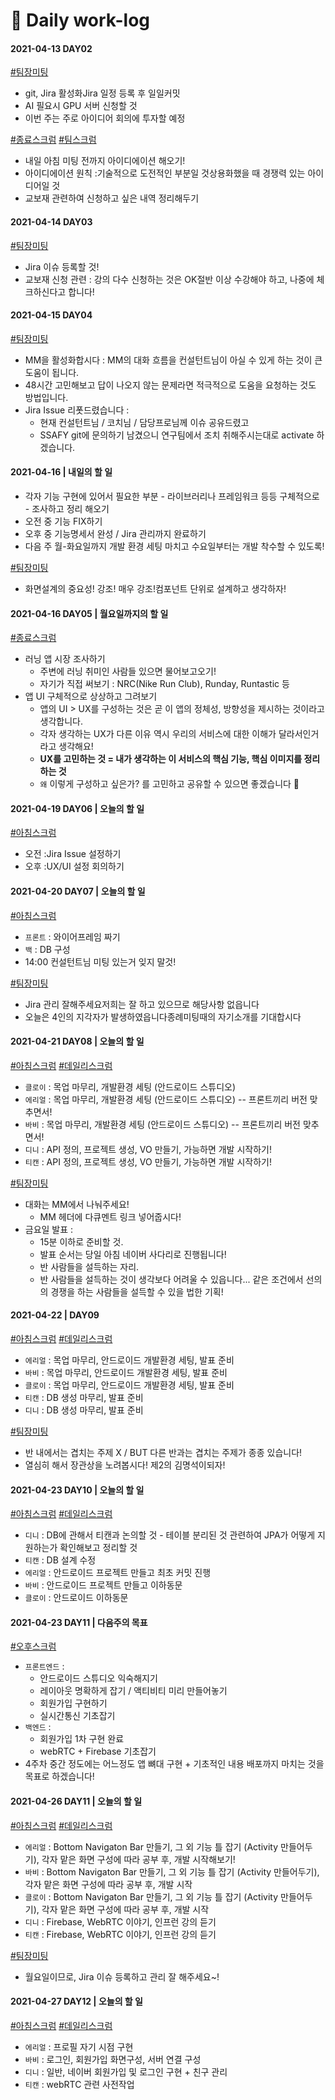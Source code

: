 # :briefcase: Daily work-log



#### 2021-04-13 DAY02

[#팀장미팅](https://meeting.ssafy.com/s04p31a03/channels/a306-dailyworklog#) 

- git, Jira 활성화Jira 일정 등록 후 일일커밋
- AI 필요시 GPU 서버 신청할 것
- 이번 주는 주로 아이디어 회의에 투자할 예정

[#종료스크럼](https://meeting.ssafy.com/s04p31a03/channels/a306-dailyworklog#) [#팀스크럼](https://meeting.ssafy.com/s04p31a03/channels/a306-dailyworklog#)

- 내일 아침 미팅 전까지 아이디에이션 해오기!
- 아이디에이션 원칙 :기술적으로 도전적인 부분일 것상용화했을 때 경쟁력 있는 아이디어일 것
- 교보재 관련하여 신청하고 싶은 내역 정리해두기



#### 2021-04-14 DAY03

[#팀장미팅](https://meeting.ssafy.com/s04p31a03/channels/a306-dailyworklog#) 

- Jira 이슈 등록할 것!
- 교보재 신청 관련 : 강의 다수 신청하는 것은 OK절반 이상 수강해야 하고, 나중에 체크하신다고 합니다!



#### 2021-04-15 DAY04

[#팀장미팅](https://meeting.ssafy.com/s04p31a03/channels/a306-dailyworklog#) 

- MM을 활성화합시다 : MM의 대화 흐름을 컨설턴트님이 아실 수 있게 하는 것이 큰 도움이 됩니다.
- 48시간 고민해보고 답이 나오지 않는 문제라면 적극적으로 도움을 요청하는 것도 방법입니다.
- Jira Issue 리폿드렸습니다 :
  - 현재 컨설턴트님 / 코치님 / 담당프로님께 이슈 공유드렸고
  - SSAFY git에 문의하기 남겼으니 연구팀에서 조치 취해주시는대로 activate 하겠습니다.



#### 2021-04-16 | 내일의 할 일

- 각자 기능 구현에 있어서 필요한 부분 - 라이브러리나 프레임워크 등등 구체적으로 - 조사하고 정리 해오기
- 오전 중 기능 FIX하기
- 오후 중 기능명세서 완성 / Jira 관리까지 완료하기 
- 다음 주 월-화요일까지 개발 환경 세팅 마치고 수요일부터는 개발 착수할 수 있도록!

[#팀장미팅](https://meeting.ssafy.com/s04p31a03/channels/a306-dailyworklog#)

- 화면설계의 중요성! 강조! 매우 강조!컴포넌트 단위로 설계하고 생각하자!



#### 2021-04-16 DAY05 | 월요일까지의 할 일

[#종료스크럼](https://meeting.ssafy.com/s04p31a03/channels/a306-dailyworklog#)

- 러닝 앱 시장 조사하기
  - 주변에 러닝 취미인 사람들 있으면 물어보고오기!
  - 자기가 직접 써보기 : NRC(Nike Run Club), Runday, Runtastic 등
- 앱 UI 구체적으로 상상하고 그려보기 
  - 앱의 UI > UX를 구성하는 것은 곧 이 앱의 정체성, 방향성을 제시하는 것이라고 생각합니다.
  - 각자 생각하는 UX가 다른 이유 역시 우리의 서비스에 대한 이해가 달라서인거라고 생각해요!
  - **UX를 고민하는 것 = 내가 생각하는 이 서비스의 핵심 기능, 핵심 이미지를 정리하는 것**
  - `왜` 이렇게 구성하고 싶은가? 를 고민하고 공유할 수 있으면 좋겠습니다  :slightly_smiling_face:



#### 2021-04-19 DAY06 | 오늘의 할 일

[#아침스크럼](https://meeting.ssafy.com/s04p31a03/channels/a306-dailyworklog#)

- 오전 :Jira Issue 설정하기
- 오후 :UX/UI 설정 회의하기



#### 2021-04-20 DAY07 | 오늘의 할 일

[#아침스크럼](https://meeting.ssafy.com/s04p31a03/channels/a306-dailyworklog#) 

- `프론트` : 와이어프레임 짜기
- `백` : DB 구성 
- 14:00 컨설턴트님 미팅 있는거 잊지 말것!

[#팀장미팅](https://meeting.ssafy.com/s04p31a03/channels/a306-dailyworklog#)

- Jira 관리 잘해주세요저희는 잘 하고 있으므로 해당사항 없읍니다
- 오늘은 4인의 지각자가 발생하였읍니다종례미팅때의 자기소개를 기대합시다



#### 2021-04-21 DAY08 | 오늘의 할 일

[#아침스크럼](https://meeting.ssafy.com/s04p31a03/channels/a306-dailyworklog#) [#데일리스크럼](https://meeting.ssafy.com/s04p31a03/channels/a306-dailyworklog#)

- `클로이` : 목업 마무리, 개발환경 세팅 (안드로이드 스튜디오)
- `에리얼` : 목업 마무리, 개발환경 세팅 (안드로이드 스튜디오) -- 프론트끼리 버전 맞추면서!
- `바비` : 목업 마무리, 개발환경 세팅 (안드로이드 스튜디오) -- 프론트끼리 버전 맞추면서!
- `디니` : API 정의, 프로젝트 생성, VO 만들기, 가능하면 개발 시작하기!
- `티캔` : API 정의, 프로젝트 생성, VO 만들기, 가능하면 개발 시작하기!

[#팀장미팅](https://meeting.ssafy.com/s04p31a03/channels/a306-dailyworklog#)

- 대화는 MM에서 나눠주세요!
  - MM 헤더에 다큐멘트 링크 넣어줍시다!
- 금요일 발표 :
  - 15분 이하로 준비할 것.
  - 발표 순서는 당일 아침 네이버 사다리로 진행됩니다!
  - 반 사람들을 설득하는 자리.
  - 반 사람들을 설득하는 것이 생각보다 어려울 수 있읍니다... 같은 조건에서 선의의 경쟁을 하는 사람들을 설득할 수 있을 법한 기획!



#### 2021-04-22 | DAY09

[#아침스크럼](https://meeting.ssafy.com/s04p31a03/channels/a306-dailyworklog#) [#데일리스크럼](https://meeting.ssafy.com/s04p31a03/channels/a306-dailyworklog#)

- `에리얼` : 목업 마무리, 안드로이드 개발환경 세팅, 발표 준비
- `바비` : 목업 마무리, 안드로이드 개발환경 세팅, 발표 준비
- `클로이` : 목업 마무리, 안드로이드 개발환경 세팅, 발표 준비
- `티캔` : DB 생성 마무리, 발표 준비
- `디니` : DB 생성 마무리, 발표 준비

[#팀장미팅](https://meeting.ssafy.com/s04p31a03/channels/a306-dailyworklog#)

- 반 내에서는 겹치는 주제 X / BUT 다른 반과는 겹치는 주제가 종종 있습니다!
- 열심히 해서 장관상을 노려봅시다! 제2의 김명석이되자!



#### 2021-04-23 DAY10 | 오늘의 할 일

[#아침스크럼](https://meeting.ssafy.com/s04p31a03/channels/a306-dailyworklog#) [#데일리스크럼](https://meeting.ssafy.com/s04p31a03/channels/a306-dailyworklog#)

- `디니` : DB에 관해서 티캔과 논의할 것 - 테이블 분리된 것 관련하여 JPA가 어떻게 지원하는가 확인해보고 정리할 것
- `티캔` : DB 설계 수정
- `에리얼` : 안드로이드 프로젝트 만들고 최초 커밋 진행
- `바비` : 안드로이드 프로젝트 만들고 이하동문
- `클로이` : 안드로이드 이하동문



#### 2021-04-23 DAY11 | 다음주의 목표

[#오후스크럼](https://meeting.ssafy.com/s04p31a03/channels/a306-dailyworklog#) 

- `프론트엔드` : 
  - 안드로이드 스튜디오 익숙해지기
  - 레이아웃 명확하게 잡기 / 액티비티 미리 만들어놓기
  - 회원가입 구현하기
  - 실시간통신 기초잡기
- `백엔드` :
  - 회원가입 1차 구현 완료
  - webRTC + Firebase 기초잡기
- 4주차 중간 정도에는 어느정도 앱 뼈대 구현 + 기초적인 내용 배포까지 마치는 것을 목표로 하겠습니다! 



#### 2021-04-26 DAY11 | 오늘의 할 일

[#아침스크럼](https://meeting.ssafy.com/s04p31a03/channels/a306-dailyworklog#) [#데일리스크럼](https://meeting.ssafy.com/s04p31a03/channels/a306-dailyworklog#)

- `에리얼` : Bottom Navigaton Bar 만들기, 그 외 기능 틀 잡기 (Activity 만들어두기), 각자 맡은 화면 구성에 따라 공부 후, 개발 시작해보기!
- `바비` : Bottom Navigaton Bar 만들기, 그 외 기능 틀 잡기 (Activity 만들어두기), 각자 맡은 화면 구성에 따라 공부 후, 개발 시작
- `클로이` : Bottom Navigaton Bar 만들기, 그 외 기능 틀 잡기 (Activity 만들어두기), 각자 맡은 화면 구성에 따라 공부 후, 개발 시작
- `디니` : Firebase, WebRTC 이야기, 인프런 강의 듣기
- `티캔` : Firebase, WebRTC 이야기, 인프런 강의 듣기

[#팀장미팅](https://meeting.ssafy.com/s04p31a03/channels/a306-dailyworklog#)

- 월요일이므로, Jira 이슈 등록하고 관리 잘 해주세요~!



#### 2021-04-27 DAY12 | 오늘의 할 일

[#아침스크럼](https://meeting.ssafy.com/s04p31a03/channels/a306-dailyworklog#) [#데일리스크럼](https://meeting.ssafy.com/s04p31a03/channels/a306-dailyworklog#)

- `에리얼` : 프로필 자기 시점 구현
- `바비` : 로그인, 회원가입 화면구성, 서버 연결 구성
- `디니` : 일반, 네이버 회원가입 및 로그인 구현 + 친구 관리
- `티캔` : webRTC 관련 사전작업